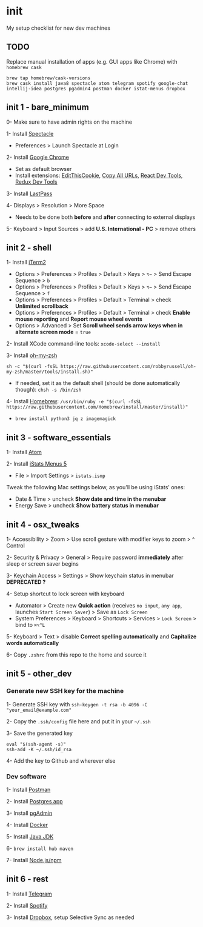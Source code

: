 # init
My setup checklist for new dev machines

## TODO

Replace manual installation of apps (e.g. GUI apps like Chrome) with `homebrew cask`

```
brew tap homebrew/cask-versions
brew cask install java8 spectacle atom telegram spotify google-chat intellij-idea postgres pgadmin4 postman docker istat-menus dropbox
```

## init 1 - bare_minimum
0- Make sure to have admin rights on the machine

1- Install [Spectacle](https://www.spectacleapp.com/)
* Preferences > Launch Spectacle at Login 

2- Install [Google Chrome](https://www.google.com/chrome)
* Set as default browser
* Install extensions: [EditThisCookie](https://chrome.google.com/webstore/detail/editthiscookie/fngmhnnpilhplaeedifhccceomclgfbg), [Copy All URLs](https://chrome.google.com/webstore/detail/copy-all-urls/djdmadneanknadilpjiknlnanaolmbfk), [React Dev Tools](https://chrome.google.com/webstore/detail/react-developer-tools/fmkadmapgofadopljbjfkapdkoienihi), [Redux Dev Tools](https://chrome.google.com/webstore/detail/redux-devtools/lmhkpmbekcpmknklioeibfkpmmfibljd)

3- Install [LastPass](https://lastpass.com)

4- Displays > Resolution > More Space
* Needs to be done both **before** and **after** connecting to external displays

5- Keyboard > Input Sources > add **U.S. International - PC** > remove others

## init 2 - shell

1- Install [iTerm2](https://www.iterm2.com/)
* Options > Preferences > Profiles > Default > Keys > `⌥←`  > Send Escape Sequence > `b`
* Options > Preferences > Profiles > Default > Keys > `⌥←`  > Send Escape Sequence > `f`
* Options > Preferences > Profiles > Default > Terminal > check **Unlimited scrollback**
* Options > Preferences > Profiles > Default > Terminal > check **Enable mouse reporting** and **Report mouse wheel events**
* Options > Advanced > Set **Scroll wheel sends arrow keys when in alternate screen mode** = `true`

2- Install XCode command-line tools: ```xcode-select --install```

3- Install [oh-my-zsh](http://ohmyz.sh/)

```
sh -c "$(curl -fsSL https://raw.githubusercontent.com/robbyrussell/oh-my-zsh/master/tools/install.sh)"
```

* If needed, set it as the default shell (should be done automatically though): ```chsh -s /bin/zsh```

4- Install [Homebrew](https://brew.sh/): ```/usr/bin/ruby -e "$(curl -fsSL https://raw.githubusercontent.com/Homebrew/install/master/install)"```
* ```brew install python3 jq z imagemagick```

## init 3 - software_essentials

1- Install [Atom](https://atom.io/)

2- Install [iStats Menus 5](https://bjango.com/mac/istatmenus/)
* File > Import Settings > ```istats.ismp```

Tweak the following Mac settings below, as you'll be using iStats' ones:
* Date & Time > uncheck **Show date and time in the menubar**
* Energy Save > uncheck **Show battery status in menubar**

## init 4 - osx_tweaks

1- Accessibility > Zoom > Use scroll gesture with modifier keys to zoom > ^ Control

2- Security & Privacy > General > Require password **immediately** after sleep or screen saver begins

3- Keychain Access > Settings > Show keychain status in menubar **DEPRECATED ?**

4- Setup shortcut to lock screen with keyboard
* Automator > Create new **Quick action** (receives `no input`, `any app`, launches `Start Screen Saver`) > Save as `Lock Screen`
* System Preferences > Keyboard > Shortcuts > Services > `Lock Screen` > bind to `⌘⌥^L`

5- Keyboard > Text > disable **Correct spelling automatically** and **Capitalize words automatically**

6- Copy `.zshrc` from this repo to the home and source it

## init 5 - other_dev

### Generate new SSH key for the machine 
1- Generate SSH key with `ssh-keygen -t rsa -b 4096 -C "your_email@example.com"`

2- Copy the `.ssh/config` file here and put it in your `~/.ssh`

3- Save the generated key

```
eval "$(ssh-agent -s)"
ssh-add -K ~/.ssh/id_rsa
```

4- Add the key to Github and wherever else

### Dev software
1- Install [Postman](https://www.getpostman.com/)

2- Install [Postgres app](https://postgresapp.com)

3- Install [pgAdmin](https://www.pgadmin.org)

4- Install [Docker](https://hub.docker.com/editions/community/docker-ce-desktop-mac)

5- Install [Java JDK](https://www.oracle.com/technetwork/java/javase/downloads/index.html)

6- `brew install hub maven`

7- Install [Node.js/npm](https://nodejs.org/en/)

## init 6 - rest

1- Install [Telegram](https://telegram.org/)

2- Install [Spotify](https://spotify.com)

3- Install [Dropbox](https://www.dropbox.com/), setup Selective Sync as needed



